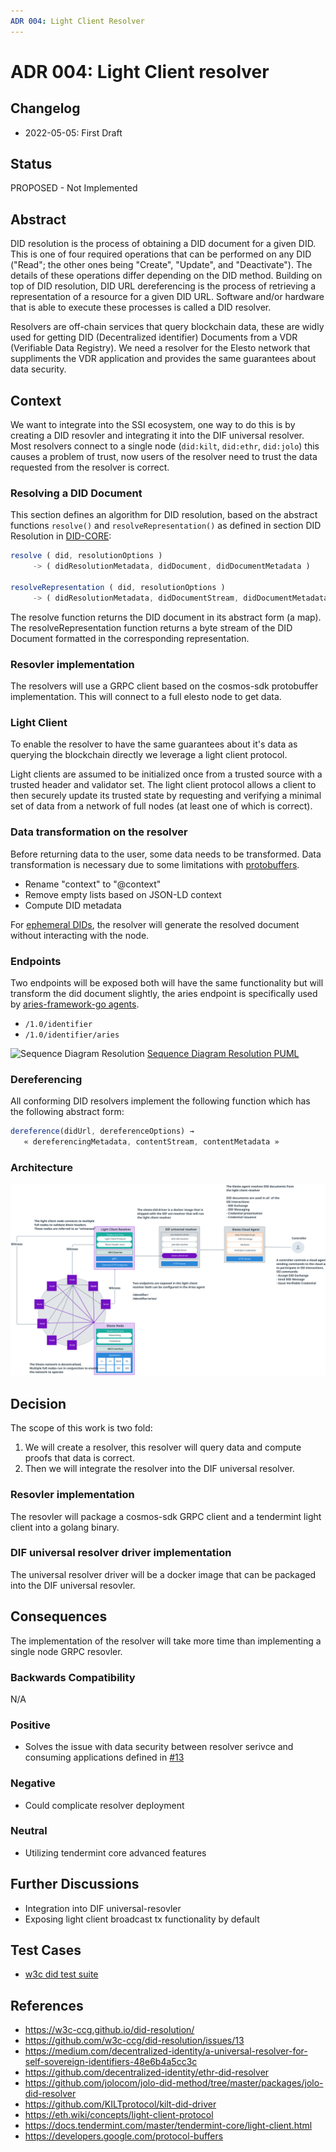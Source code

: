 ```yaml
---
ADR 004: Light Client Resolver
---
```


# ADR 004: Light Client resolver

## Changelog

- 2022-05-05: First Draft

## Status

PROPOSED - Not Implemented

## Abstract

DID resolution is the process of obtaining a DID document for a given DID. This is one of four required operations that can be performed on any DID ("Read"; the other ones being "Create", "Update", and "Deactivate"). The details of these operations differ depending on the DID method. Building on top of DID resolution, DID URL dereferencing is the process of retrieving a representation of a resource for a given DID URL. Software and/or hardware that is able to execute these processes is called a DID resolver.

Resolvers are off-chain services that query blockchain data, these are widly used for getting DID (Decentralized identifier) Documents from a VDR (Verifiable Data Registry). We need a resolver for the Elesto network that suppliments the VDR application and provides the same guarantees about data security.

## Context

We want to integrate into the SSI ecosystem, one way to do this is by creating a DID resovler and integrating it into the DIF universal resolver. Most resolvers connect to a single node (`did:kilt`, `did:ethr`, `did:jolo`) this causes a problem of trust, now users of the resolver need to trust the data requested from the resolver is correct.

### Resolving a DID Document

This section defines an algorithm for DID resolution, based on the abstract functions `resolve()` and `resolveRepresentation()` as defined in section DID Resolution in [DID-CORE](https://www.w3.org/TR/did-core/#did-resolution):

```javascript
resolve ( did, resolutionOptions )
     -> ( didResolutionMetadata, didDocument, didDocumentMetadata )

resolveRepresentation ( did, resolutionOptions )
     -> ( didResolutionMetadata, didDocumentStream, didDocumentMetadata )
```

The resolve function returns the DID document in its abstract form (a map). The resolveRepresentation function returns a byte stream of the DID Document formatted in the corresponding representation.

### Resovler implementation
The resolvers will use a GRPC client based on the cosmos-sdk protobuffer implementation. This will connect to a full elesto node to get data.

### Light Client
To enable the resolver to have the same guarantees about it's data as querying the blockchain directly we leverage a light client protocol.

Light clients are assumed to be initialized once from a trusted source with a trusted header and validator set. The light client protocol allows a client to then securely update its trusted state by requesting and verifying a minimal set of data from a network of full nodes (at least one of which is correct).

### Data transformation on the resolver

Before returning data to the user, some data needs to be transformed. Data transformation is necessary due to some limitations with [protobuffers](https://developers.google.com/protocol-buffers).

- Rename "context" to "@context"
- Remove empty lists based on JSON-LD context
- Compute DID metadata

For [ephemeral DIDs](../ADR/adr-003-did.md), the resolver will generate the resolved document without interacting with the node.

### Endpoints

Two endpoints will be exposed both will have the same functionality but will transform the did document slightly, the aries endpoint is specifically used by [aries-framework-go agents](https://github.com/hyperledger/aries-framework-go).

- `/1.0/identifier`
- `/1.0/identifier/aries`

![Sequence Diagram Resolution](../../assets/diagrams/out/resolver_sequence.svg)
[Sequence Diagram Resolution PUML](../../assets/diagrams/src/resolver_sequence.puml)

### Dereferencing

All conforming DID resolvers implement the following function which has the following abstract form:

```javascript
dereference(didUrl, dereferenceOptions) →
   « dereferencingMetadata, contentStream, contentMetadata »
```

### Architecture

![Light Client Resolver Architecture](../../assets/diagrams/src/light_client_resolver.svg)

## Decision

The scope of this work is two fold:

1. We will create a resolver, this resolver will query data and compute proofs that data is correct.
2. Then we will integrate the resolver into the DIF universal resolver.

### Resovler implementation
The resovler will package a cosmos-sdk GRPC client and a tendermint light client into a golang binary.

### DIF universal resolver driver implementation
The universal resolver driver will be a docker image that can be packaged into the DIF universal resovler.

## Consequences

The implementation of the resolver will take more time than implementing a single node GRPC resovler.

### Backwards Compatibility

N/A

### Positive

- Solves the issue with data security between resolver serivce and consuming applications defined in [#13](https://github.com/w3c-ccg/did-resolution/issues/13)

### Negative

- Could complicate resolver deployment

### Neutral

- Utilizing tendermint core advanced features

## Further Discussions

- Integration into DIF universal-resovler
- Exposing light client broadcast tx functionality by default

## Test Cases

- [w3c did test suite](https://github.com/elesto-dao/did-test-suite)

## References

- https://w3c-ccg.github.io/did-resolution/
- https://github.com/w3c-ccg/did-resolution/issues/13
- https://medium.com/decentralized-identity/a-universal-resolver-for-self-sovereign-identifiers-48e6b4a5cc3c
- https://github.com/decentralized-identity/ethr-did-resolver
- https://github.com/jolocom/jolo-did-method/tree/master/packages/jolo-did-resolver
- https://github.com/KILTprotocol/kilt-did-driver
- https://eth.wiki/concepts/light-client-protocol
- https://docs.tendermint.com/master/tendermint-core/light-client.html
- https://developers.google.com/protocol-buffers
